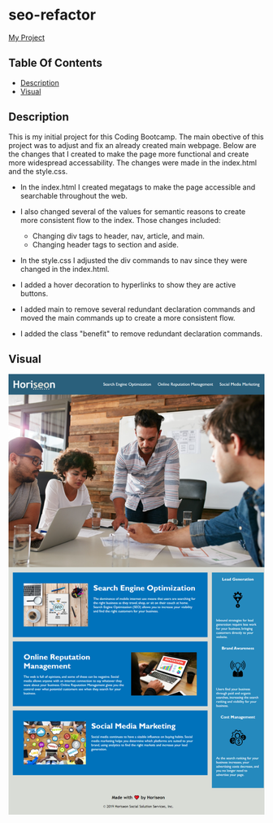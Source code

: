 # seo-refactor

[My Project](https://www.google.com)

## Table Of Contents

- [Description](#description)
- [Visual](#visual)

## Description

This is my initial project for this Coding Bootcamp.  The main obective of this project was to adjust and fix an already created main webpage.  Below are the changes that I created to make the page more functional and create more widespread accessability.  The changes were made in the index.html and the style.css.
- In the index.html I created megatags to make the page accessible and searchable throughout the web.

 - I also changed several of the values for semantic reasons to create more consistent flow to the index.  Those changes included:
    
   - Changing div tags to header, nav, article, and main.
   - Changing header tags to section and aside.

- In the style.css I adjusted the div commands to nav since they were changed in the index.html.

- I added a hover decoration to hyperlinks to show they are active buttons.

- I added main to remove several redundant declaration commands and moved the main commands up to create a more consistent flow.

- I added the class "benefit"  to remove redundant declaration commands.

    

## Visual

![alt text](https://github.com/dquiroz80/seo-refactor/blob/main/assets/images/website.png)



